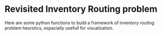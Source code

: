 # Revisited Inventory Routing problem

Here are some python functions to build a framework of inventory routing problem heurstics, espacially usefull for visualization. 
